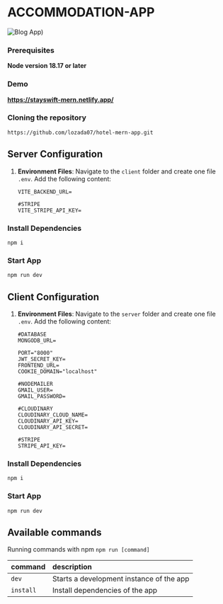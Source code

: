 # ACCOMMODATION-APP

![Blog App)](https://res.cloudinary.com/ddd9ivydu/image/upload/v1703889443/uploads/qjnmleikdglnb1tp18ph.png)

### Prerequisites

**Node version 18.17 or later**

### Demo

**https://stayswift-mern.netlify.app/**

### Cloning the repository

```shell
https://github.com/lozada07/hotel-mern-app.git
```
## Server Configuration


1. **Environment Files**: Navigate to the `client` folder and create one file `.env`. Add the following content:

    ```plaintext
	VITE_BACKEND_URL=
    
	#STRIPE
 	VITE_STRIPE_API_KEY=
    ```
### Install Dependencies
```shell
npm i
```
### Start App
```shell
npm run dev
```
## Client Configuration

1. **Environment Files**: Navigate to the `server` folder and create one file `.env`. Add the following content:

    ```plaintext
	#DATABASE
	MONGODB_URL=
	
 	PORT="8000"
	JWT_SECRET_KEY=
 	FRONTEND_URL=
	COOKIE_DOMAIN="localhost"

    #NODEMAILER
 	GMAIL_USER=
	GMAIL_PASSWORD=

    #CLOUDINARY
	CLOUDINARY_CLOUD_NAME=
 	CLOUDINARY_API_KEY=
	CLOUDINARY_API_SECRET=

 	#STRIPE
 	STRIPE_API_KEY=
    ```
### Install Dependencies
```shell
npm i
```
### Start App
```shell
npm run dev
```

## Available commands

Running commands with npm `npm run [command]`

| command         | description                              |
| :-------------- | :--------------------------------------- |
| `dev`           | Starts a development instance of the app |
| `install`           | Install dependencies of the app |


